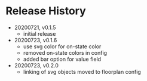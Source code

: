 # Release History

* 20200721, v0.1.5
	* initial release
* 20200723, v0.1.6
	* use svg color for on-state color
	* removed on-state colors in config
	* added bar option for value field
* 20200723, v0.2.0
	* linking of svg objects moved to floorplan config
